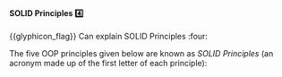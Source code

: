<div id="title">

#### SOLID Principles :four:

<span id="prereqs"></span>

</div>
<span id="outcomes">{{glyphicon_flag}} Can explain SOLID Principles :four:</span>

<div id="body">

The five OOP principles given below are known as _SOLID Principles_ (an acronym made up of the first letter of each principle):

<panel type="seamless" header="**S**ingle Responsibility Principle (SRP)">
  <include src="../../principles/singleResponsibilityPrinciple/unit-inElsewhere-asFlat.md" boilerplate />
</panel>
<panel type="seamless" header="**O**pen-Closed Principle (OCP)">
  <include src="../../principles/openClosedPrinciple/unit-inElsewhere-asFlat.md" boilerplate />
</panel>
<panel type="seamless" header="**L**iskov Substitution Principle (LSP)">
  <include src="../../principles/liskovSubstitutionPrinciple/unit-inElsewhere-asFlat.md" boilerplate />
</panel>
<panel type="seamless" header="**I**nterface Segregation Principle (ISP)">
  <include src="../../principles/interfaceSegregationPrinciple/unit-inElsewhere-asFlat.md" boilerplate />
</panel>
<panel type="seamless" header="**D**ependency Inversion Principle (DIP)">
  <include src="../../principles/dependencyInversionPrinciple/unit-inElsewhere-asFlat.md" boilerplate />
</panel>

</div>

<div id="extras">
</div>